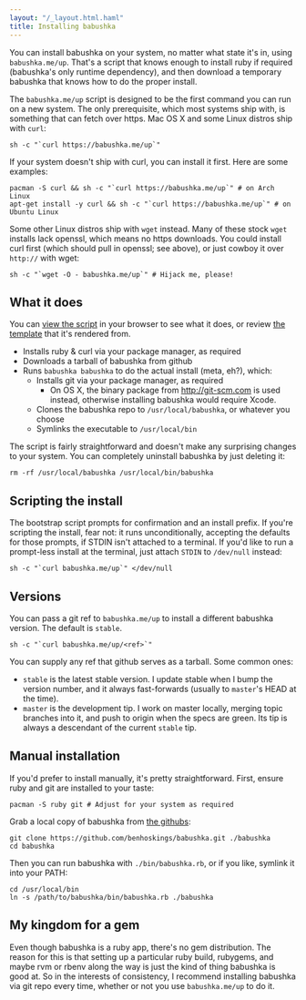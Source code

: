 ```yaml
---
layout: "/_layout.html.haml"
title: Installing babushka
---
```


You can install babushka on your system, no matter what state it's in, using `babushka.me/up`. That's a script that knows enough to install ruby if required (babushka's only runtime dependency), and then download a temporary babushka that knows how to do the proper install.

The `babushka.me/up` script is designed to be the first command you can run on a new system. The only prerequisite, which most systems ship with, is something that can fetch over https. Mac OS X and some Linux distros ship with `curl`:

    sh -c "`curl https://babushka.me/up`"

If your system doesn't ship with curl, you can install it first. Here are some examples:

    pacman -S curl && sh -c "`curl https://babushka.me/up`" # on Arch Linux
    apt-get install -y curl && sh -c "`curl https://babushka.me/up`" # on Ubuntu Linux

Some other Linux distros ship with `wget` instead. Many of these stock `wget` installs lack openssl, which means no https downloads. You could install curl first (which should pull in openssl; see above), or just cowboy it over `http://` with wget:

    sh -c "`wget -O - babushka.me/up`" # Hijack me, please!


## What it does

You can [view the script](http://babushka.me/up) in your browser to see what it does, or review [the template](https://github.com/benhoskings/babushka.me/blob/master/app/views/bootstrap/up.sh.erb) that it's rendered from.

- Installs ruby & curl via your package manager, as required
- Downloads a tarball of babushka from github
- Runs `babushka babushka` to do the actual install (meta, eh?), which:
  - Installs git via your package manager, as required
    - On OS X, the binary package from http://git-scm.com is used instead, otherwise installing babushka would require Xcode.
  - Clones the babushka repo to `/usr/local/babushka`, or whatever you choose
  - Symlinks the executable to `/usr/local/bin`

The script is fairly straightforward and doesn't make any surprising changes to your system. You can completely uninstall babushka by just deleting it:

    rm -rf /usr/local/babushka /usr/local/bin/babushka


## Scripting the install

The bootstrap script prompts for confirmation and an install prefix. If you're scripting the install, fear not: it runs unconditionally, accepting the defaults for those prompts, if STDIN isn't attached to a terminal. If you'd like to run a prompt-less install at the terminal, just attach `STDIN` to `/dev/null` instead:

    sh -c "`curl babushka.me/up`" </dev/null


## Versions

You can pass a git ref to `babushka.me/up` to install a different babushka version. The default is `stable`.

    sh -c "`curl babushka.me/up/<ref>`"

You can supply any ref that github serves as a tarball. Some common ones:

- `stable` is the latest stable version. I update stable when I bump the version number, and it always fast-forwards (usually to `master`'s HEAD at the time).
- `master` is the development tip. I work on master locally, merging topic branches into it, and push to origin when the specs are green. Its tip is always a descendant of the current `stable` tip.


## Manual installation

If you'd prefer to install manually, it's pretty straightforward. First, ensure ruby and git are installed to your taste:

    pacman -S ruby git # Adjust for your system as required

Grab a local copy of babushka from [the githubs](https://github.com/benhoskings/babushka):

    git clone https://github.com/benhoskings/babushka.git ./babushka
    cd babushka

Then you can run babushka with `./bin/babushka.rb`, or if you like, symlink it into your PATH:

    cd /usr/local/bin
    ln -s /path/to/babushka/bin/babushka.rb ./babushka


## My kingdom for a gem

Even though babushka is a ruby app, there's no gem distribution. The reason for this is that setting up a particular ruby build, rubygems, and maybe rvm or rbenv along the way is just the kind of thing babushka is good at. So in the interests of consistency, I recommend installing babushka via git repo every time, whether or not you use `babushka.me/up` to do it.
